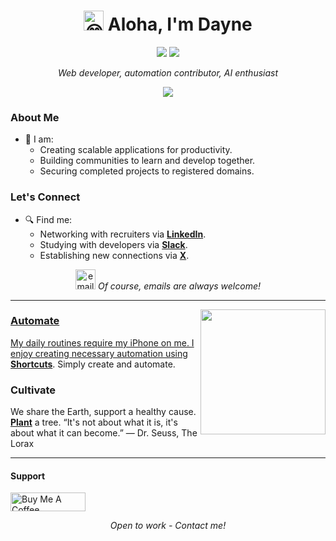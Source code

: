 <h1 align="center"><img src="https://fonts.gstatic.com/s/e/notoemoji/latest/1f604/512.gif" alt="😄" width="32" height="32"> Aloha, I'm Dayne</h1>

<p align="center">
<a href="https://daylo.dev/"><img src="https://img.shields.io/badge/daylo.dev-0A0A0A?style=for-the-badge&logo=dev.to&logoColor=white"></a>
<a href="https://github.com/DayneLalmond"><img src="https://komarev.com/ghpvc/?username=DayneLalmond&color=lightgrey&style=for-the-badge&label=Profile+Views"></a>
</p>

<p align="center">
  <i>
    Web developer, automation contributor, AI enthusiast
  </i>
</p>

<p align="center">
<a href="https://github.com/DayneLalmond"><img src="https://readme-typing-svg.herokuapp.com?lines=Join+my+slack+study+group!+💭;Develop+with+the+community!;Study+sessions+every+weekend!;&center=true&width=400&height=40&duration=2400"></a>
</p>

### About Me
- 🔭 I am:
  - Creating scalable applications for productivity.
  - Building communities to learn and develop together.
  - Securing completed projects to registered domains.

### Let's Connect
- 🔍 Find me:
  - Networking with recruiters via <a href="https://www.linkedin.com/in/dayne-lalmond/">**LinkedIn**</a>.
  - Studying with developers via <a href="https://github.com/DayneLalmond">**Slack**</a>.
  - Establishing new connections via <a href="https://github.com/DayneLalmond">**X**</a>.

<p align="center">
<a href="https://github.com/DayneLalmond" target='_blank'><img src="https://i.postimg.cc/tgdrBvfH/email.png" border="0" alt="email" width="32px"/></a>
  <i>
    Of course, emails are always welcome!
  </i>
</p>

----

<p align="center">
  <a href="https://github.com/DayneLalmond">
    <img align="right"  height="200px" src="https://github-readme-stats.vercel.app/api?username=DayneLalmond&show_icons=true&hide_border=true&title_color=dedee0&amp&icon_color=f96e46&amp&text_color=dedee0&amp&bg_color=0d1117&count_private=true&include_all_commits=false"/>
</p>

### Automate
My daily routines require my iPhone on me. I enjoy creating necessary automation using <a href="https://support.apple.com/guide/shortcuts/welcome/ios" target="_blank">**Shortcuts**</a>. Simply create and automate.

### Cultivate
We share the Earth, support a healthy cause. <a href="http://onetreeplanted.refr.cc/daynel" target="_blank">**Plant**</a> a tree. “It's not about what it is, it's about what it can become.”
― Dr. Seuss, The Lorax

----

#### Support

<a href="https://help.buymeacoffee.com/en/articles/5885162-how-to-add-a-button-or-a-widget-to-your-website" target="_blank"><img src="https://cdn.buymeacoffee.com/buttons/default-black.png" alt="Buy Me A Coffee" height="30" width="120"></a>

<p align="center">
  <i>
Open to work - Contact me!
  </i>
</p>

